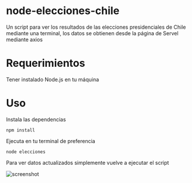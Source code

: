 # node-elecciones-chile
Un script para ver los resultados de las elecciones presidenciales de Chile mediante una terminal, los datos se obtienen desde la página de Servel mediante axios

# Requerimientos

Tener instalado Node.js en tu máquina

# Uso

Instala las dependencias

    npm install

Ejecuta en tu terminal de preferencia

    node elecciones

Para ver datos actualizados simplemente vuelve a ejecutar el script

![screenshot](https://user-images.githubusercontent.com/57046544/164153381-1a953893-7092-4d97-b330-054a76d76952.png)
